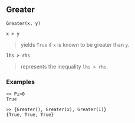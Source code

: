 ## Greater

```
Greater(x, y) 

x > y
```

> yields `True` if `x` is known to be greater than `y`.

```
lhs > rhs
```
> represents the inequality `lhs > rhs`.
 
	
### Examples
 
```
>> Pi>0
True

>> {Greater(), Greater(x), Greater(1)}
{True, True, True}
``` 
 
